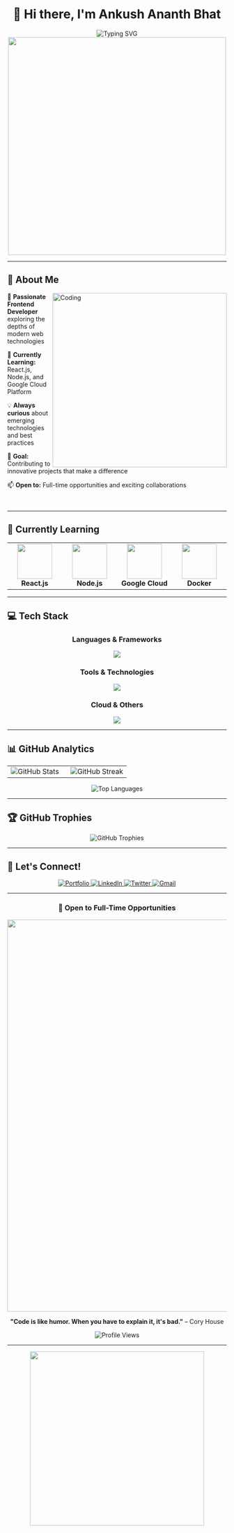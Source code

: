 <div align="center">

# 👋 Hi there, I'm Ankush Ananth Bhat

<img src="https://readme-typing-svg.herokuapp.com?font=Fira+Code&size=28&duration=3000&pause=1000&color=00D9FF&center=true&vCenter=true&width=600&lines=Frontend+Developer+%26+Tech+Enthusiast;Always+Learning+New+Technologies;Open+to+Full-Time+Opportunities!" alt="Typing SVG" />

<img src="https://user-images.githubusercontent.com/74038190/225813708-98b745f2-7d22-48cf-9150-083f1b00d6c9.gif" width="500">

</div>

---

## 🚀 About Me

<img align="right" alt="Coding" width="400" src="https://user-images.githubusercontent.com/74038190/229223263-cf2e4b07-2615-4f87-9c38-e37600f8381a.gif">

🔭 **Passionate Frontend Developer** exploring the depths of modern web technologies

🌱 **Currently Learning:** React.js, Node.js, and Google Cloud Platform

💡 **Always curious** about emerging technologies and best practices

🎯 **Goal:** Contributing to innovative projects that make a difference

📫 **Open to:** Full-time opportunities and exciting collaborations

<br clear="both"/>

---

## 🌱 Currently Learning

<div align="center">
<table>
<tr>
<td align="center" width="200">
<img src="https://skillicons.dev/icons?i=react" width="80" height="80"/>
<br><b>React.js</b>
</td>
<td align="center" width="200">
<img src="https://skillicons.dev/icons?i=nodejs" width="80" height="80"/>
<br><b>Node.js</b>
</td>
<td align="center" width="200">
<img src="https://skillicons.dev/icons?i=gcp" width="80" height="80"/>
<br><b>Google Cloud</b>
</td>
<td align="center" width="200">
<img src="https://skillicons.dev/icons?i=docker" width="80" height="80"/>
<br><b>Docker</b>
</td>
</tr>
</table>
</div>

---

## 💻 Tech Stack

<div align="center">

### Languages & Frameworks
<img src="https://skillicons.dev/icons?i=java,python,javascript,html,css,react,nodejs,vite" />

### Tools & Technologies  
<img src="https://skillicons.dev/icons?i=mysql,firebase,postgresql,postman" />

### Cloud & Others
<img src="https://skillicons.dev/icons?i=gcp,git,github,gitlab,vscode,androidstudio,linux,figma" />

</div>

---

## 📊 GitHub Analytics

<div align="center">
<table>
<tr>
<td width="50%">

<img src="https://github-readme-stats.vercel.app/api?username=BhatAnkush&show_icons=true&theme=tokyonight&hide_border=true&count_private=true" alt="GitHub Stats" />

</td>
<td width="50%">

<img src="https://github-readme-streak-stats.herokuapp.com/?user=BhatAnkush&theme=tokyonight&hide_border=true" alt="GitHub Streak" />

</td>
</tr>
</table>

<img src="https://github-readme-stats.vercel.app/api/top-langs/?username=BhatAnkush&layout=compact&theme=tokyonight&hide_border=true" alt="Top Languages" />

</div>

---

## 🏆 GitHub Trophies

<div align="center">
<img src="https://github-profile-trophy.vercel.app/?username=BhatAnkush&theme=tokyonight&no-frame=true&no-bg=false&margin-w=4&row=1" alt="GitHub Trophies" />
</div>

---

## 🔗 Let's Connect!

<div align="center">

<a href="https://bhatankush.onrender.com/" target="_blank">
<img src="https://img.shields.io/badge/Portfolio-FF5722?style=for-the-badge&logo=todoist&logoColor=white" alt="Portfolio" />
</a>

<a href="https://www.linkedin.com/in/ankushab/" target="_blank">
<img src="https://img.shields.io/badge/LinkedIn-0077B5?style=for-the-badge&logo=linkedin&logoColor=white" alt="LinkedIn" />
</a>

<a href="https://twitter.com/AnkushB68271082" target="_blank">
<img src="https://img.shields.io/badge/Twitter-1DA1F2?style=for-the-badge&logo=twitter&logoColor=white" alt="Twitter" />
</a>

<a href="mailto:ankushbhataab@gmail.com" target="_blank">
<img src="https://img.shields.io/badge/Gmail-D14836?style=for-the-badge&logo=gmail&logoColor=white" alt="Gmail" />
</a>

</div>

---

<div align="center">

### 💼 Open to Full-Time Opportunities

<img src="https://user-images.githubusercontent.com/74038190/212284100-561aa473-3905-4a80-b561-0d28506553ee.gif" width="900">

**"Code is like humor. When you have to explain it, it's bad."** – Cory House

<img src="https://komarev.com/ghpvc/?username=BhatAnkush&label=Profile%20views&color=0e75b6&style=flat" alt="Profile Views" />

</div>

---

<div align="center">
<img src="https://user-images.githubusercontent.com/74038190/212284158-e840e285-664b-44d7-b79b-e264b5e54825.gif" width="400">
</div>
